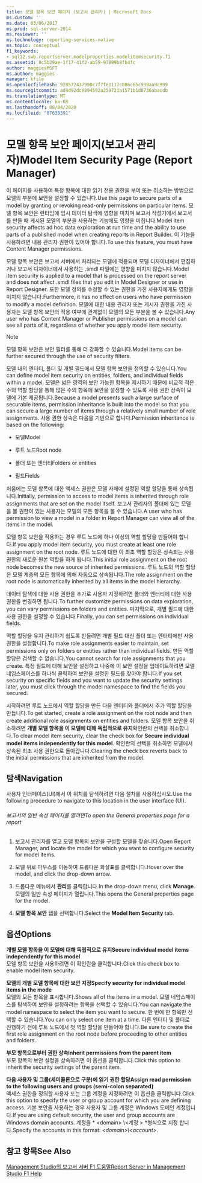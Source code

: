 ```yaml
---
title: 모델 항목 보안 페이지 (보고서 관리자) | Microsoft Docs
ms.custom: ''
ms.date: 03/06/2017
ms.prod: sql-server-2014
ms.reviewer: ''
ms.technology: reporting-services-native
ms.topic: conceptual
f1_keywords:
- sql12.swb.reportserver.modelproperties.modelitemsecurity.f1
ms.assetid: 8c5b29ae-1f17-41f2-ab59-97899b8fb4fc
author: maggiesMSFT
ms.author: maggies
manager: kfile
ms.openlocfilehash: 928572437990c7f7fe1117c086c65c939aa9c999
ms.sourcegitcommit: ad4d92dce894592a259721a1571b1d8736abacdb
ms.translationtype: MT
ms.contentlocale: ko-KR
ms.lasthandoff: 08/04/2020
ms.locfileid: "87639391"
---
```

# <a name="model-item-security-page-report-manager"></a><span data-ttu-id="329b8-102">모델 항목 보안 페이지(보고서 관리자)</span><span class="sxs-lookup"><span data-stu-id="329b8-102">Model Item Security Page (Report Manager)</span></span>
  <span data-ttu-id="329b8-103">이 페이지를 사용하여 특정 항목에 대한 읽기 전용 권한을 부여 또는 취소하는 방법으로 모델의 부분에 보안을 설정할 수 있습니다.</span><span class="sxs-lookup"><span data-stu-id="329b8-103">Use this page to secure parts of a model by granting or revoking read-only permissions on particular items.</span></span> <span data-ttu-id="329b8-104">모델 항목 보안은 런타임에 임시 데이터 탐색에 영향을 미치며 보고서 작성기에서 보고서를 만들 때 게시된 모델의 부분을 사용하는 기능에도 영향을 미칩니다.</span><span class="sxs-lookup"><span data-stu-id="329b8-104">Model item security affects ad hoc data exploration at run time and the ability to use parts of a published model when creating reports in Report Builder.</span></span> <span data-ttu-id="329b8-105">이 기능을 사용하려면 내용 관리자 권한이 있어야 합니다.</span><span class="sxs-lookup"><span data-stu-id="329b8-105">To use this feature, you must have Content Manager permissions.</span></span>  
  
 <span data-ttu-id="329b8-106">모델 항목 보안은 보고서 서버에서 처리되는 모델에 적용되며 모델 디자이너에서 편집하거나 보고서 디자이너에서 사용하는 .smdl 파일에는 영향을 미치지 않습니다.</span><span class="sxs-lookup"><span data-stu-id="329b8-106">Model item security is applied to a model that is processed on the report server and does not affect .smdl files that you edit in Model Designer or use in Report Designer.</span></span> <span data-ttu-id="329b8-107">또한 모델 정의를 수정할 수 있는 권한을 가진 사용자에게도 영향을 미치지 않습니다.</span><span class="sxs-lookup"><span data-stu-id="329b8-107">Furthermore, it has no effect on users who have permission to modify a model definition.</span></span> <span data-ttu-id="329b8-108">모델에 대한 내용 관리자 또는 게시자 권한을 가진 사용자는 모델 항목 보안의 적용 여부에 관계없이 모델의 모든 부분을 볼 수 있습니다.</span><span class="sxs-lookup"><span data-stu-id="329b8-108">Any user who has Content Manager or Publisher permissions on a model can see all parts of it, regardless of whether you apply model item security.</span></span>  
  
> [!NOTE]  
>  <span data-ttu-id="329b8-109">모델 항목 보안은 보안 필터를 통해 더 강화할 수 있습니다.</span><span class="sxs-lookup"><span data-stu-id="329b8-109">Model items can be further secured through the use of security filters.</span></span>  
  
 <span data-ttu-id="329b8-110">모델 내의 엔터티, 폴더 및 개별 필드에서 모델 항목 보안을 정의할 수 있습니다.</span><span class="sxs-lookup"><span data-stu-id="329b8-110">You can define model item security on entities, folders, and individual fields within a model.</span></span> <span data-ttu-id="329b8-111">모델은 넓은 영역의 보안 가능한 항목을 제시하기 때문에 비교적 적은 수의 역할 할당을 통해 많은 수의 항목에 보안을 설정할 수 있도록 사용 권한 상속이 모델에 기본 제공됩니다.</span><span class="sxs-lookup"><span data-stu-id="329b8-111">Because a model presents such a large surface of securable items, permission inheritance is built into the model so that you can secure a large number of items through a relatively small number of role assignments.</span></span> <span data-ttu-id="329b8-112">사용 권한 상속은 다음을 기반으로 합니다.</span><span class="sxs-lookup"><span data-stu-id="329b8-112">Permission inheritance is based on the following:</span></span>  
  
-   <span data-ttu-id="329b8-113">모델</span><span class="sxs-lookup"><span data-stu-id="329b8-113">Model</span></span>  
  
-   <span data-ttu-id="329b8-114">루트 노드</span><span class="sxs-lookup"><span data-stu-id="329b8-114">Root node</span></span>  
  
-   <span data-ttu-id="329b8-115">폴더 또는 엔터티</span><span class="sxs-lookup"><span data-stu-id="329b8-115">Folders or entities</span></span>  
  
-   <span data-ttu-id="329b8-116">필드</span><span class="sxs-lookup"><span data-stu-id="329b8-116">Fields</span></span>  
  
 <span data-ttu-id="329b8-117">처음에는 모델 항목에 대한 액세스 권한은 모델 자체에 설정된 역할 할당을 통해 상속됩니다.</span><span class="sxs-lookup"><span data-stu-id="329b8-117">Initially, permission to access to model items is inherited through role assignments that are set on the model itself.</span></span> <span data-ttu-id="329b8-118">보고서 관리자의 폴더에 있는 모델을 볼 권한이 있는 사용자는 모델의 모든 항목을 볼 수 있습니다.</span><span class="sxs-lookup"><span data-stu-id="329b8-118">A user who has permission to view a model in a folder in Report Manager can view all of the items in the model.</span></span>  
  
 <span data-ttu-id="329b8-119">모델 항목 보안을 적용하는 경우 루트 노드에 하나 이상의 역할 할당을 만들어야 합니다.</span><span class="sxs-lookup"><span data-stu-id="329b8-119">If you apply model item security, you must create at least one role assignment on the root node.</span></span> <span data-ttu-id="329b8-120">루트 노드에 대한 이 최초 역할 할당은 상속되는 사용 권한의 새로운 원본 역할을 하게 됩니다.</span><span class="sxs-lookup"><span data-stu-id="329b8-120">This initial role assignment on the root node becomes the new source of inherited permissions.</span></span> <span data-ttu-id="329b8-121">루트 노드의 역할 할당은 모델 계층의 모든 항목에 의해 자동으로 상속됩니다.</span><span class="sxs-lookup"><span data-stu-id="329b8-121">The role assignment on the root node is automatically inherited by all items in the model hierarchy.</span></span>  
  
 <span data-ttu-id="329b8-122">데이터 탐색에 대한 사용 권한을 추가로 사용자 지정하려면 폴더와 엔터티에 대한 사용 권한을 변경하면 됩니다.</span><span class="sxs-lookup"><span data-stu-id="329b8-122">To further customize permissions on data exploration, you can vary permissions on folders and entities.</span></span> <span data-ttu-id="329b8-123">마지막으로, 개별 필드에 대한 사용 권한을 설정할 수 있습니다.</span><span class="sxs-lookup"><span data-stu-id="329b8-123">Finally, you can set permissions on individual fields.</span></span>  
  
 <span data-ttu-id="329b8-124">역할 할당을 유지 관리하기 쉽도록 만들려면 개별 필드 대신 폴더 또는 엔터티에만 사용 권한을 설정합니다.</span><span class="sxs-lookup"><span data-stu-id="329b8-124">To make role assignments easier to maintain, set permissions only on folders or entities rather than individual fields.</span></span> <span data-ttu-id="329b8-125">만든 역할 할당은 검색할 수 없습니다.</span><span class="sxs-lookup"><span data-stu-id="329b8-125">You cannot search for role assignments that you create.</span></span> <span data-ttu-id="329b8-126">특정 필드에 대해 보안을 설정하고 나중에 이 보안 설정을 업데이트하려면 모델 네임스페이스를 하나씩 클릭하여 보안을 설정한 필드를 찾아야 합니다.</span><span class="sxs-lookup"><span data-stu-id="329b8-126">If you set security on specific fields and you want to update the security settings later, you must click through the model namespace to find the fields you secured.</span></span>  
  
 <span data-ttu-id="329b8-127">시작하려면 루트 노드에서 역할 할당을 만든 다음 엔터티와 폴더에서 추가 역할 할당을 만듭니다.</span><span class="sxs-lookup"><span data-stu-id="329b8-127">To get started, create a role assignment on the root node and then create additional role assignments on entities and folders.</span></span> <span data-ttu-id="329b8-128">모델 항목 보안을 취소하려면 **개별 모델 항목을 이 모델에 대해 독립적으로 유지**확인란의 선택을 취소합니다.</span><span class="sxs-lookup"><span data-stu-id="329b8-128">To clear model item security, clear the check box for **Secure individual model items independently for this model**.</span></span> <span data-ttu-id="329b8-129">확인란의 선택을 취소하면 모델에서 상속된 최초 사용 권한으로 돌아갑니다.</span><span class="sxs-lookup"><span data-stu-id="329b8-129">Clearing the check box reverts back to the initial permissions that are inherited from the model.</span></span>  
  
## <a name="navigation"></a><span data-ttu-id="329b8-130">탐색</span><span class="sxs-lookup"><span data-stu-id="329b8-130">Navigation</span></span>  
 <span data-ttu-id="329b8-131">사용자 인터페이스(UI)에서 이 위치를 탐색하려면 다음 절차를 사용하십시오.</span><span class="sxs-lookup"><span data-stu-id="329b8-131">Use the following procedure to navigate to this location in the user interface (UI).</span></span>  
  
###### <a name="to-open-the-general-properties-page-for-a-report"></a><span data-ttu-id="329b8-132">보고서의 일반 속성 페이지를 열려면</span><span class="sxs-lookup"><span data-stu-id="329b8-132">To open the General properties page for a report</span></span>  
  
1.  <span data-ttu-id="329b8-133">보고서 관리자를 열고 모델 항목의 보안을 구성할 모델을 찾습니다.</span><span class="sxs-lookup"><span data-stu-id="329b8-133">Open Report Manager, and locate the model for which you want to configure security for model items.</span></span>  
  
2.  <span data-ttu-id="329b8-134">모델 위로 마우스를 이동하여 드롭다운 화살표를 클릭합니다.</span><span class="sxs-lookup"><span data-stu-id="329b8-134">Hover over the model, and click the drop-down arrow.</span></span>  
  
3.  <span data-ttu-id="329b8-135">드롭다운 메뉴에서 **관리**를 클릭합니다.</span><span class="sxs-lookup"><span data-stu-id="329b8-135">In the drop-down menu, click **Manage**.</span></span> <span data-ttu-id="329b8-136">모델의 일반 속성 페이지가 열립니다.</span><span class="sxs-lookup"><span data-stu-id="329b8-136">This opens the General properties page for the model.</span></span>  
  
4.  <span data-ttu-id="329b8-137">**모델 항목 보안** 탭을 선택합니다.</span><span class="sxs-lookup"><span data-stu-id="329b8-137">Select the **Model Item Security** tab.</span></span>  
  
## <a name="options"></a><span data-ttu-id="329b8-138">옵션</span><span class="sxs-lookup"><span data-stu-id="329b8-138">Options</span></span>  
 <span data-ttu-id="329b8-139">**개별 모델 항목을 이 모델에 대해 독립적으로 유지**</span><span class="sxs-lookup"><span data-stu-id="329b8-139">**Secure individual model items independently for this model**</span></span>  
 <span data-ttu-id="329b8-140">모델 항목 보안을 사용하려면 이 확인란을 클릭합니다.</span><span class="sxs-lookup"><span data-stu-id="329b8-140">Click this check box to enable model item security.</span></span>  
  
 <span data-ttu-id="329b8-141">**모델의 개별 모델 항목에 대한 보안 지정**</span><span class="sxs-lookup"><span data-stu-id="329b8-141">**Specify security for individual model items in the mode**</span></span>  
 <span data-ttu-id="329b8-142">모델의 모든 항목을 표시합니다.</span><span class="sxs-lookup"><span data-stu-id="329b8-142">Shows all of the items in a model.</span></span> <span data-ttu-id="329b8-143">모델 네임스페이스를 탐색하여 보안을 설정하려는 항목을 선택할 수 있습니다.</span><span class="sxs-lookup"><span data-stu-id="329b8-143">You can navigate the model namespace to select the item you want to secure.</span></span> <span data-ttu-id="329b8-144">한 번에 한 항목만 선택할 수 있습니다.</span><span class="sxs-lookup"><span data-stu-id="329b8-144">You can only select one item at a time.</span></span> <span data-ttu-id="329b8-145">다른 엔터티 및 폴더로 진행하기 전에 루트 노드에서 첫 역할 할당을 만들어야 합니다.</span><span class="sxs-lookup"><span data-stu-id="329b8-145">Be sure to create the first role assignment on the root node before proceeding to other entities and folders.</span></span>  
  
 <span data-ttu-id="329b8-146">**부모 항목으로부터 권한 상속**</span><span class="sxs-lookup"><span data-stu-id="329b8-146">**Inherit permissions from the parent item**</span></span>  
 <span data-ttu-id="329b8-147">부모 항목의 보안 설정을 상속하려면 이 옵션을 클릭합니다.</span><span class="sxs-lookup"><span data-stu-id="329b8-147">Click this option to inherit the security settings of the parent item.</span></span>  
  
 <span data-ttu-id="329b8-148">**다음 사용자 및 그룹(세미콜론으로 구분)에 읽기 권한 할당**</span><span class="sxs-lookup"><span data-stu-id="329b8-148">**Assign read permission to the following users and groups (semi-colon separated)**</span></span>  
 <span data-ttu-id="329b8-149">액세스 권한을 정의할 사용자 또는 그룹 계정을 지정하려면 이 옵션을 클릭합니다.</span><span class="sxs-lookup"><span data-stu-id="329b8-149">Click this option to specify the user or group account for which you are defining access.</span></span> <span data-ttu-id="329b8-150">기본 보안을 사용하는 경우 사용자 및 그룹 계정은 Windows 도메인 계정입니다.</span><span class="sxs-lookup"><span data-stu-id="329b8-150">If you are using default security, the user and group accounts are Windows domain accounts.</span></span> <span data-ttu-id="329b8-151">계정을 \* \<domain> \\<계정 \> \*형식으로 지정 합니다.</span><span class="sxs-lookup"><span data-stu-id="329b8-151">Specify the accounts in this format: *\<domain>\\<account\>*.</span></span>  
  
## <a name="see-also"></a><span data-ttu-id="329b8-152">참고 항목</span><span class="sxs-lookup"><span data-stu-id="329b8-152">See Also</span></span>  
 [<span data-ttu-id="329b8-153">Management Studio의 보고서 서버 F1 도움말</span><span class="sxs-lookup"><span data-stu-id="329b8-153">Report Server in Management Studio F1 Help</span></span>](tools/report-server-in-management-studio-f1-help.md)  
  
  
